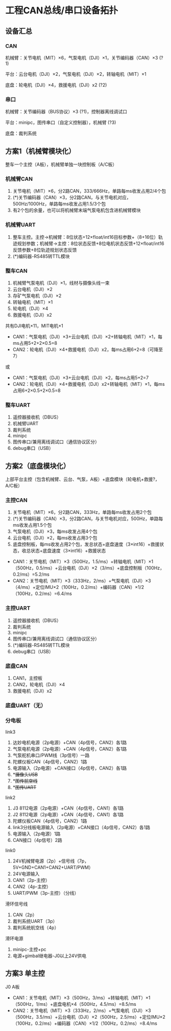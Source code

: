 # 工程CAN总线/串口设备拓扑

## 设备汇总

### CAN

机械臂：关节电机（MIT）×6，气泵电机（DJI）×1，关节编码器（CAN）×3 (?1)

平台：云台电机（DJI）×2，气泵电机（DJI）×2，转轴电机（MIT）×1

底盘：轮电机（DJI）×4，救援电机（DJI）x2 (?2)

### 串口

机械臂：关节编码器（BUS协议）×3 (?1)，控制器离线调试口

平台：minipc，图传串口（自定义控制器），机械臂 (?3)

底盘：裁判系统

## 方案1（机械臂模块化）

整车一个主控（A板），机械臂单独一块控制板（A/C板）

### 机械臂CAN

1. 关节电机（MIT）×6，分2路CAN，333/666Hz，单路每ms收发占用2/4个包
2. (\*)关节编码器（CAN）×3，分2路CAN，与关节电机对应，500Hz/1000Hz，单路每ms收发占用1.5/3个包
3. 有2个包的余量，也可以将机械臂末端气泵电机包含进机械臂模块

### 机械臂UART

1. 整车主控。主控->机械臂：8位状态+12×float/int16目标参数+（8+16位）轨迹规划参数；机械臂->主控：8位状态反馈+8位电机状态反馈+12×float/int16反馈参数+8位轨迹规划状态反馈
2. (\*)编码器-RS485转TTL模块

### 整车CAN

1. 机械臂气泵电机（DJI）×1，线材与摄像头线一束
2. 云台电机（DJI）×2
3. 存矿气泵电机（DJI）×2
4. 转轴电机（MIT）×1
5. 轮电机（DJI）×4
6. 救援电机（DJI）x2

共有DJI电机×11，MIT电机×1

- CAN1：气泵电机（DJI）×3+云台电机（DJI）×2+转轴电机（MIT）×1，每ms占用5+2+2×0.5=8
- CAN2：轮电机（DJI）×4+救援电机（DJI）x2，每ms占用6+2=8（可降至7）

或

- CAN1：气泵电机（DJI）×3+云台电机（DJI）×2，每ms占用5+2=7
- CAN2：轮电机（DJI）×4+救援电机（DJI）x2+转轴电机（MIT）×1，每ms占用6+2×0.5+2×0.5=8

### 整车UART

1. 遥控器接收机（DBUS）
2. 机械臂UART
3. 裁判系统
4. minipc
5. 图传串口/兼用离线调试口（通信协议区分）
6. debug串口（USB）

## 方案2（底盘模块化）

上部平台主控（包含机械臂、云台、气泵，A板）+底盘模块（轮电机+救援?，A/C板）

### 主控CAN

1. 关节电机（MIT）×6，分2路CAN，333Hz，单路每ms收发占用2个包
2. (\*)关节编码器（CAN）×3，分2路CAN，与关节电机对应，500Hz，单路每ms收发占用1.5个包
3. 气泵电机（DJI）×3，每ms收发占用4个包
4. 云台电机（DJI）×2，每ms收发占用3个包
5. 底盘控制板，每ms收发占用2个包，发总状态+底盘速度（3×int16）+救援状态，收总状态+底盘速度（3×int16）+救援状态

- CAN1：关节电机（MIT）×3（500Hz，1.5/ms）+转轴电机（MIT）×1（500Hz，0.5/ms）+云台电机（DJI）×2（3/ms）+底盘控制板（100Hz，0.2/ms）=5.2/ms
- CAN2：关节电机（MIT）×3（333Hz，2/ms）+气泵电机（DJI）×3（4/ms）+定位IMU×2（100Hz，0.2/ms）+编码器（CAN）×1/2（100Hz，0.2/ms）=6.4/ms

### 主控UART

1. 遥控器接收机（DBUS）
2. 裁判系统
3. minipc
4. 图传串口/兼用离线调试口（通信协议区分）
5. (\*)编码器-RS485转TTL模块
6. debug串口（USB）

### 底盘CAN

1. CAN1，主控板
2. CAN2，轮电机（DJI）×4
3. 救援电机（DJI）x2

### 底盘UART（无）

### 分电板

link3

1. 达妙电机电源（2p电源）+CAN（4p信号，CAN2）各1路
2. 气泵电机电源（2p电源）+CAN（4p信号，CAN2）各1路
3. 气泵舵机串口/PWM线（3p信号）一路
4. 陀螺仪板CAN（4p信号，CAN2）1路
5. 电源输入（2p电源）+CAN接口（4p信号，CAN2）各1路
6. *~~摄像头USB~~
7. *~~图传航空线~~
8. *~~图传UART~~

link2

1. J3 8112电源（2p电源）+CAN（4p信号，CAN1）各1路
2. J2 8112电源（2p电源）+CAN（4p信号，CAN1）各1路
3. 陀螺仪板CAN（4p信号，CAN2）1路
4. link3分线板电源输入（2p电源）+CAN接口（4p信号，CAN2）各1路
5. 电源输入（2p电源）1路
6. CAN接口（4p信号）2路

link0

1. 24V机械臂电源（2p）+信号线（7p，5V+GND+CAN1+CAN2+UART/PWM）
2. 24V电源输入
3. CAN1（2p-主控）
4. CAN2（4p-主控）
5. UART/PWM（3p-主控）（分线）

滑环信号线

1. CAN（2p）
2. 裁判系统UART（3p）
3. 裁判系统航空线（4p）

滑环电源

1. minipc-主控+pc
2. 电源+gimbal继电器-J0以上24V供电

## 方案3 单主控

J0 A板

- CAN1：关节电机（MIT）×3（500Hz，3/ms）+转轴电机（MIT）×1（500Hz，1/ms）+底盘电机×4（500Hz，4.5/ms）=8.5/ms
- CAN2：关节电机（MIT）×3（333Hz，2/ms）+气泵电机（DJI）×3（500Hz，3.5/ms）+云台电机（DJI）×2（500Hz，2.5/ms）+定位IMU×2（100Hz，0.2/ms）+编码器（CAN）×1/2（100Hz，0.2/ms）=8.4/ms
